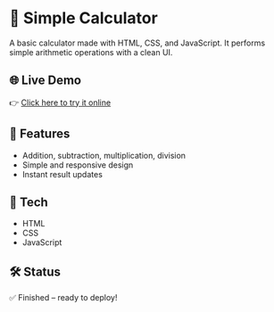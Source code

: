 # 🧮 Simple Calculator

A basic calculator made with HTML, CSS, and JavaScript. It performs simple arithmetic operations with a clean UI.

## 🌐 Live Demo  
👉 [Click here to try it online](https://walczxak.github.io/calculator/)

## 🚀 Features
- Addition, subtraction, multiplication, division
- Simple and responsive design
- Instant result updates

## 📁 Tech
- HTML
- CSS
- JavaScript

## 🛠 Status
✅ Finished – ready to deploy!
